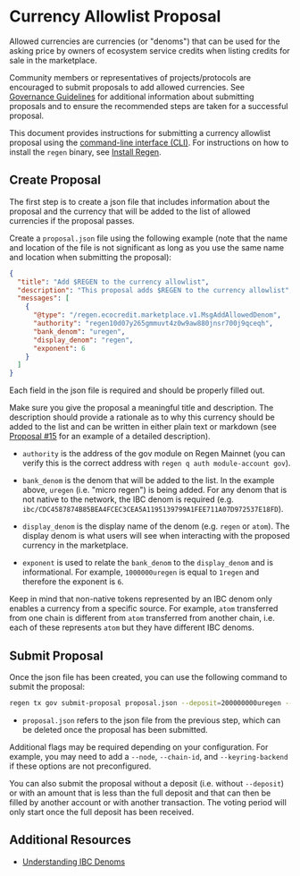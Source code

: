 # Currency Allowlist Proposal

Allowed currencies are currencies (or "denoms") that can be used for the asking price by owners of ecosystem service credits when listing credits for sale in the marketplace.

Community members or representatives of projects/protocols are encouraged to submit proposals to add allowed currencies. See [Governance Guidelines](https://github.com/regen-network/governance#guidelines) for additional information about submitting proposals and to ensure the recommended steps are taken for a successful proposal.

This document provides instructions for submitting a currency allowlist proposal using the [command-line interface (CLI)](../ledger/infrastructure/interfaces.md#command-line-interface). For instructions on how to install the `regen` binary, see [Install Regen](../ledger/get-started/README.md).

## Create Proposal

The first step is to create a json file that includes information about the proposal and the currency that will be added to the list of allowed currencies if the proposal passes.

Create a `proposal.json` file using the following example (note that the name and location of the file is not significant as long as you use the same name and location when submitting the proposal):

```json
{
  "title": "Add $REGEN to the currency allowlist",
  "description": "This proposal adds $REGEN to the currency allowlist",
  "messages": [
    {
      "@type": "/regen.ecocredit.marketplace.v1.MsgAddAllowedDenom",
      "authority": "regen10d07y265gmmuvt4z0w9aw880jnsr700j9qceqh",
      "bank_denom": "uregen",
      "display_denom": "regen",
      "exponent": 6
    }
  ]
}
```

Each field in the json file is required and should be properly filled out.

Make sure you give the proposal a meaningful title and description. The description should provide a rationale as to why this currency should be added to the list and can be written in either plain text or markdown (see [Proposal #15](https://wallet.keplr.app/chains/regen/proposals/15) for an example of a detailed description).

- `authority` is the address of the gov module on Regen Mainnet (you can verify this is the correct address with `regen q auth module-account gov`).

- `bank_denom` is the denom that will be added to the list. In the example above, `uregen` (i.e. "micro regen") is being added. For any denom that is not native to the network, the IBC denom is required (e.g. `ibc/CDC4587874B85BEA4FCEC3CEA5A1195139799A1FEE711A07D972537E18FD`).

- `display_denom` is the display name of the denom (e.g. `regen` or `atom`). The display denom is what users will see when interacting with the proposed currency in the marketplace.

- `exponent` is used to relate the `bank_denom` to the `display_denom` and is informational. For example, `1000000uregen` is equal to `1regen` and therefore the exponent is `6`.

Keep in mind that non-native tokens represented by an IBC denom only enables a currency from a specific source. For example, `atom` transferred from one chain is different from `atom` transferred from another chain, i.e. each of these represents `atom` but they have different IBC denoms.

## Submit Proposal

Once the json file has been created, you can use the following command to submit the proposal:

```bash
regen tx gov submit-proposal proposal.json --deposit=200000000uregen --from <key-name> --fees <fee-amount>
```

- `proposal.json` refers to the json file from the previous step, which can be deleted once the proposal has been submitted.

Additional flags may be required depending on your configuration. For example, you may need to add a `--node`, `--chain-id`, and `--keyring-backend` if these options are not preconfigured.

You can also submit the proposal without a deposit (i.e. without `--deposit`) or with an amount that is less than the full deposit and that can then be filled by another account or with another transaction. The voting period will only start once the full deposit has been received.

## Additional Resources

- [Understanding IBC Denoms](https://tutorials.cosmos.network/tutorials/understanding-ibc-denoms/)

